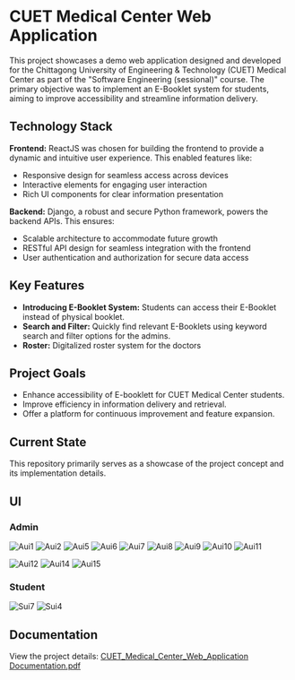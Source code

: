# CUET Medical Center Web Application

This project showcases a demo web application designed and developed for the Chittagong University of Engineering & Technology (CUET) Medical Center as part of the "Software Engineering (sessional)" course. The primary objective was to implement an E-Booklet system for students, aiming to improve accessibility and streamline information delivery.

## Technology Stack

**Frontend:** ReactJS was chosen for building the frontend to provide a dynamic and intuitive user experience. This enabled features like:

* Responsive design for seamless access across devices
* Interactive elements for engaging user interaction
* Rich UI components for clear information presentation

**Backend:** Django, a robust and secure Python framework, powers the backend APIs. This ensures:

* Scalable architecture to accommodate future growth
* RESTful API design for seamless integration with the frontend
* User authentication and authorization for secure data access

## Key Features

* **Introducing E-Booklet System:** Students can access their E-Booklet instead of physical booklet.
* **Search and Filter:** Quickly find relevant E-Booklets using keyword search and filter options for the admins.
* **Roster:** Digitalized roster system for the doctors
## Project Goals

* Enhance accessibility of E-booklett for CUET Medical Center students.
* Improve efficiency in information delivery and retrieval.
* Offer a platform for continuous improvement and feature expansion.

## Current State

This repository primarily serves as a showcase of the project concept and its implementation details.

## UI
### Admin
![Aui1](https://github.com/arifasfe/cuet-medical-center/assets/67276690/762698e1-ad3b-4836-ae47-91e6bb8a8063)
![Aui2](https://github.com/arifasfe/cuet-medical-center/assets/67276690/0395c2d2-3949-496f-b3a0-02c27262dad6)
![Aui5](https://github.com/arifasfe/cuet-medical-center/assets/67276690/448564d4-81e3-4ea1-9360-efab2d7fc8f7)
![Aui6](https://github.com/arifasfe/cuet-medical-center/assets/67276690/5042cc75-7faa-4d78-8d33-2bb9b945f058)
![Aui7](https://github.com/arifasfe/cuet-medical-center/assets/67276690/5f2f886c-5127-44b0-8e54-0a04e1f8786b)
![Aui8](https://github.com/arifasfe/cuet-medical-center/assets/67276690/7ff8002b-88dc-441e-89e5-81f3acfb1f20)
![Aui9](https://github.com/arifasfe/cuet-medical-center/assets/67276690/9745fea1-e44e-4963-86f1-f53480309041)
![Aui10](https://github.com/arifasfe/cuet-medical-center/assets/67276690/1a8b1341-13e7-45b3-8d70-724d55fce030)
![Aui11](https://github.com/arifasfe/cuet-medical-center/assets/67276690/3230c7fb-22e9-41d8-9875-ae3d663884f0)

![Aui12](https://github.com/arifasfe/cuet-medical-center/assets/67276690/31dbb8fb-9ed0-43a9-a8a1-7f32aef3e3ed)
![Aui14](https://github.com/arifasfe/cuet-medical-center/assets/67276690/74076704-f564-487f-9c6d-c1552567da4c)
![Aui15](https://github.com/arifasfe/cuet-medical-center/assets/67276690/a092cc33-04c7-4043-a6c7-1a12d31ff937)
### Student
![Sui7](https://github.com/arifasfe/cuet-medical-center/assets/67276690/2ce5e1f6-a883-45ee-969f-a2900a34bec8)
![Sui4](https://github.com/arifasfe/cuet-medical-center/assets/67276690/cc97f26e-f9da-49f6-bbde-e26a76ba9fca)

## Documentation
View the project details: [CUET_Medical_Center_Web_Application Documentation.pdf](https://github.com/arifasfe/cuet-medical-center/files/14151774/CUET_Medical_Center_Web_Application.pdf)
